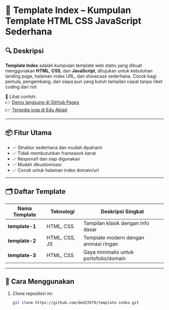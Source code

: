# 🧩 Template Index – Kumpulan Template HTML CSS JavaScript Sederhana

## 🔍 Deskripsi

**Template Index** adalah kumpulan template web statis yang dibuat menggunakan **HTML**, **CSS**, dan **JavaScript**, ditujukan untuk kebutuhan landing page, halaman index URL, dan showcase sederhana. Cocok bagi pemula, pengembang, dan siapa pun yang butuh tampilan cepat tanpa ribet coding dari nol.

📌 Lihat contoh:  
👉 [Demo langsung di GitHub Pages](https://ded23579.github.io/template-index/)  
👉 [Tersedia juga di Edu Abjad](https://edu.abjad.eu.org/)

---

## 📦 Fitur Utama

- ✅ Struktur sederhana dan mudah dipahami  
- ✅ Tidak membutuhkan framework berat  
- ✅ Responsif dan siap digunakan  
- ✅ Mudah dikustomisasi  
- ✅ Cocok untuk halaman index domain/url  

---

## 🗂️ Daftar Template

| Nama Template | Teknologi | Deskripsi Singkat |
|---------------|-----------|--------------------|
| **template-1** | HTML, CSS | Tampilan klasik dengan info dasar |
| **template-2** | HTML, CSS, JS | Template modern dengan animasi ringan |
| **template-3** | HTML, CSS | Gaya minimalis untuk portofolio/domain |

---

## 🚀 Cara Menggunakan

1. Clone repositori ini:
   ```bash
   git clone https://github.com/ded23579/template-index.git
